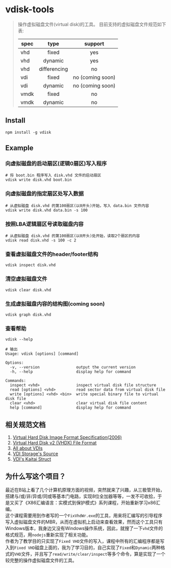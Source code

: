 # vdisk-tools

> 操作虚拟磁盘文件(virtual disk)的工具。
> 目前支持的虚拟磁盘文件规范如下表:  
>
> spec    | type         | support
> ---     | :---:        | :---:
> vhd     | fixed        | yes
> vhd     | dynamic      | yes
> vhd     | differencing | no
> vdi     | fixed        | no (coming soon)
> vdi     | dynamic      | no (coming soon)
> vmdk    | fixed        | no
> vmdk    | dynamic      | no


## Install
```shell
npm install -g vdisk
```

## Example

### 向虚拟磁盘的启动扇区(逻辑0扇区)写入程序
```shell
# 将 boot.bin 程序写入 disk.vhd 文件的启动扇区
vdisk write disk.vhd boot.bin
```

### 向虚拟磁盘的指定扇区处写入数据
```shell
# 从虚拟磁盘 disk.vhd 的第100扇区(以0开头)开始，写入 data.bin 文件内容
vdisk write disk.vhd data.bin -s 100
```

### 按照LBA逻辑扇区号读取磁盘内容
```shell
# 从虚拟磁盘 disk.vhd 的第100扇区(以0开头)处开始，读取2个扇区的内容
vdisk read disk.vhd -s 100 -c 2
```

### 查看虚拟磁盘文件的header/footer结构
```shell
vdisk inspect disk.vhd
```

### 清空虚拟磁盘文件
```shell
vdisk clear disk.vhd
```

### 生成虚拟磁盘内容的结构图(coming soon)
```shell
vdisk graph disk.vhd
```

### 查看帮助
```shell
vdisk --help

# 输出
Usage: vdisk [options] [command]

Options:
  -v, --version                output the current version
  -h, --help                   display help for command

Commands:
  inspect <vhd>                inspect virtual disk file structure
  read [options] <vhd>         read sector data from virtual disk file
  write [options] <vhd> <bin>  write special binary file to virtual disk file
  clear <vhd>                  clear virtual disk file content
  help [command]               display help for command
```

## 相关规范文档

1. [Virtual Hard Disk Image Format Specification(2006)](specs/Virtual%20Hard%20Disk%20Format%20Spec_10_18_06.doc)
2. [Virtual Hard Disk v2 (VHDX) File Format](specs/MS-VHDX.pdf)
3. [All about VDIs](https://forums.virtualbox.org/viewtopic.php?t=8046)
4. [VDI Storage's Source](https://www.virtualbox.org/browser/vbox/trunk/src/VBox/Storage/VDICore.h)
5. [VDI's Kaitai Struct](https://formats.kaitai.io/vdi/index.html)

## 为什么写这个项目？
最近在B站上看了几个计算机原理方面的视频，突然就来了兴趣，从三极管开始，搭建与/或/非/异或/同或等基本门电路，实现8位全加器等等，一发不可收拾，于是又买了《X86汇编语言：实模式到保护模式》系列课程，开始重新学习x86汇编。  
这个课程需要用到作者写的一个`FixVhdWr.exe`的工具，用来将汇编写的引导程序写入虚拟磁盘文件的MBR，从而在虚拟机上启动来查看效果，然而这个工具只有Windows版本，我身边又没有Windows操作系统，因此，就搜了一下`vhd`文件的格式规范，用`nodejs`重新实现了相关功能。  
作者为了教学目的只实现了`Fixed VHD`文件的写入，课程中所有的汇编程序都是写入到`Fixed VHD`磁盘上面的，我为了学习目的，自己实现了`Fixed`和`Dynamic`两种格式的`VHD`文件，并且写了`read/write/clear/inspect`等多个命令，算是实现了一个较完整的操作虚拟磁盘文件的工具。
